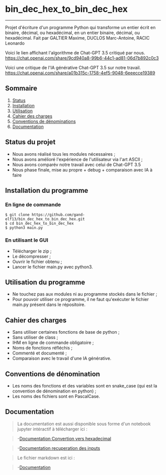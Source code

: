 # bin_dec_hex_to_bin_dec_hex
***

Projet d'écriture d'un programme Python qui transforme un entier écrit en binaire, décimal, ou hexadécimal, en un entier binaire, décimal, ou hexadécimal.
Fait par GALTIER Maxime, DUCLOS Marc-Antoine, RACIC Leonardo

Voici le lien affichant l'algorithme de Chat-GPT 3.5 critiqué par nous.
https://chat.openai.com/share/9cd940a8-99b6-44c1-ad81-06d7b892c0c3

Voici une critique de l'IA générative Chat-GPT 3.5 sur notre travail.
https://chat.openai.com/share/a01b315c-1758-4ef5-9048-6eeecce19389

## Sommaire
1. [Status](#Status-du-projet)
2. [Installation](#Installation-du-programme)
3. [Utilisation](#Utilisation-du-programme)
4. [Cahier des charges](#Cahier-des-charges)
5. [Conventions de dénominations](#Conventions-de-dénominations)
6. [Documentation](#Documentation)


## Status du projet
- Nous avons réalisé tous les modules nécessaires ;
- Nous avons amélioré l'expérience de l'utilisateur via l'art ASCII ;
- Nous avons comparév notre travail avec celui de Chat-GPT 3.5
- Nous
phase finale, mise au propre + debug + comparaison avec IA à faire

## Installation du programme
### En ligne de commande
```
$ git clone https://github.com/gand-elf13/bin_dec_hex_to_bin_dec_hex.git
$ cd bin_dec_hex_to_bin_dec_hex
$ python3 main.py
```

### En utilisant le GUI
- Télécharger le zip ;
- Le décompresser ;
- Ouvrir le fichier obtenu ;
- Lancer le fichier main.py avec python3.

## Utilisation du programme
- Ne touchez pas aux modules ni au programme stockés dans le fichier ;
- Pour pouvoir utiliser ce programme, il ne faut qu'exécuter le fichier main.py présent dans le répositoire.

## Cahier des charges
- Sans utiliser certaines fonctions de base de python ;
- Sans utiliser de class ;
- IHM en ligne de commande obligatoire ;
- Noms de fonctions réfléchis ;
- Commenté et documenté ;
- Comparaison avec le travail d'une IA générative.

## Conventions de dénomination
- Les noms des fonctions et des variables sont en snake_case (qui est la convention de dénomination en python) ;
- Les noms des fichiers sont en PascalCase.

## Documentation

> La documentation est aussi disponible sous forme d'un notebook jupyter intéractif à télécharger ici :

>-[Documentation Convertion vers hexadecimal](Documentation/ConvertToHexDocumentation.ipynb)

>-[Documentation recuperation des inputs](Documentation/ParseInputDocumentation.ipynb)

> Le fichier markdown est ici :

>-[Documentation](Documentation/DOCUMENTATION.md)
